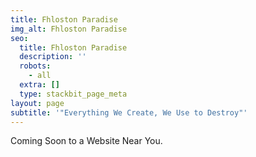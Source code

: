 ```yaml
---
title: Fhloston Paradise
img_alt: Fhloston Paradise
seo:
  title: Fhloston Paradise
  description: ''
  robots:
    - all
  extra: []
  type: stackbit_page_meta
layout: page
subtitle: '"Everything We Create, We Use to Destroy"'
---
```

Coming Soon to a Website Near You.
